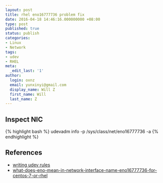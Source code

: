 ```yaml
---
layout: post
title: rhel eno16777736 problem fix
date: 2016-04-18 14:46:16.000000000 +08:00
type: post
published: true
status: publish
categories:
- Linux
- Network
tags:
- udev
- RHEL
meta:
  _edit_last: '1'
author:
  login: oxnz
  email: yunxinyi@gmail.com
  display_name: Will Z
  first_name: Will
  last_name: Z
---
```


## Inspect NIC

{% highlight bash %}
udevadm info -p /sys/class/net/eno16777736 -a
{% endhighlight %}


## References

* [writing udev rules](http://reactivated.net/writing_udev_rules.html)
* [what-does-eno-mean-in-network-interface-name-eno16777736-for-centos-7-or-rhel](http://unix.stackexchange.com/questions/153785/what-does-eno-mean-in-network-interface-name-eno16777736-for-centos-7-or-rhel)
